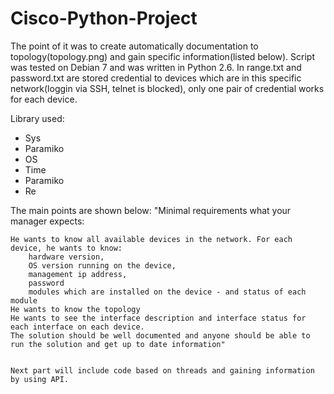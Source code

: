 # Cisco-Python-Project
The point of it was to create automatically documentation to topology(topology.png) and gain specific information(listed below). Script was tested on Debian 7 and was written in Python 2.6.
In range.txt and password.txt are stored credential to devices which are in this specific network(loggin via SSH, telnet is blocked), only one pair of credential works for each device.

Library used:
- Sys
- Paramiko
- OS
- Time
- Paramiko
- Re

The main points are shown below:
"Minimal requirements what your manager expects:

    He wants to know all available devices in the network. For each device, he wants to know:
        hardware version,
        OS version running on the device,
        management ip address,
        password
        modules which are installed on the device - and status of each module
    He wants to know the topology
    He wants to see the interface description and interface status for each interface on each device.
    The solution should be well documented and anyone should be able to run the solution and get up to date information"
    
    
    Next part will include code based on threads and gaining information by using API.
